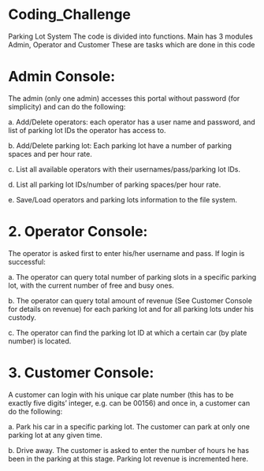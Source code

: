 # Coding_Challenge
Parking Lot System
The code is divided into functions.
Main has 3 modules Admin, Operator and Customer
These are tasks which are done in this code

# Admin Console: 
The admin (only one admin) accesses this portal without password (for
simplicity) and can do the following:

a. Add/Delete operators: each operator has a user name and password, and list of parking
lot IDs the operator has access to.

b. Add/Delete parking lot: Each parking lot have a number of parking spaces and per hour
rate.

c. List all available operators with their usernames/pass/parking lot IDs.

d. List all parking lot IDs/number of parking spaces/per hour rate.

e. Save/Load operators and parking lots information to the file system.

# 2. Operator Console: 
The operator is asked first to enter his/her username and pass. If login is
successful:

a. The operator can query total number of parking slots in a specific parking lot, with the
current number of free and busy ones.

b. The operator can query total amount of revenue (See Customer Console for details on
revenue) for each parking lot and for all parking lots under his custody.

c. The operator can find the parking lot ID at which a certain car (by plate number) is
located.

# 3. Customer Console: 
A customer can login with his unique car plate number (this has to be exactly
five digits’ integer, e.g. can be 00156) and once in, a customer can do the following:

a. Park his car in a specific parking lot. The customer can park at only one parking lot at any
given time.

b. Drive away. The customer is asked to enter the number of hours he has been in the
parking at this stage. Parking lot revenue is incremented here.
